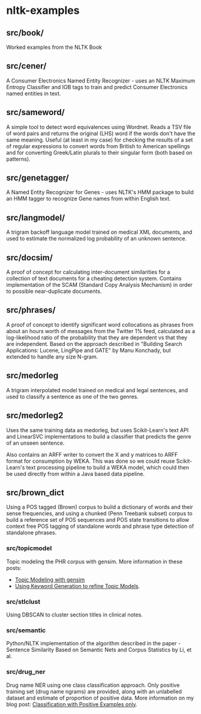 nltk-examples
=============

## src/book/

Worked examples from the NLTK Book

## src/cener/

A Consumer Electronics Named Entity Recognizer - uses an NLTK Maximum Entropy
Classifier and IOB tags to train and predict Consumer Electronics named entities
in text.

## src/sameword/

A simple tool to detect word equivalences using Wordnet. Reads a TSV file of word pairs and returns the original (LHS) word if the words don't have the same meaning. Useful (at least in my case) for checking the results of a set of regular expressions to convert words from British to American spellings and for converting Greek/Latin plurals to their singular form (both based on patterns).

## src/genetagger/

A Named Entity Recognizer for Genes - uses NLTK's HMM package to build an HMM tagger to recognize Gene names from within English text.

## src/langmodel/

A trigram backoff language model trained on medical XML documents, and used to estimate the normalized log probability of an unknown sentence.

## src/docsim/

A proof of concept for calculating inter-document similarities for a collection of text documents for a cheating detection system. Contains implementation of the SCAM (Standard Copy Analysis Mechanism) in order to possible near-duplicate documents.

## src/phrases/

A proof of concept to identify significant word collocations as phrases from about an hours worth of messages from the Twitter 1% feed, calculated as a log-likelihood ratio of the probability that they are dependent vs that they are independent. Based on the approach described in "Building Search Applications: Lucene, LingPipe and GATE" by Manu Konchady, but extended to handle any size N-gram.

## src/medorleg

A trigram interpolated model trained on medical and legal sentences, and used to classify a sentence as one of the two genres.

## src/medorleg2

Uses the same training data as medorleg, but uses Scikit-Learn's text API and LinearSVC implementations to build a classifier that predicts the genre of an unseen sentence.

Also contains an ARFF writer to convert the X and y matrices to ARFF format for consumption by WEKA. This was done so we could reuse Scikit-Learn's text processing pipeline to build a WEKA model, which could then be used directly from within a Java based data pipeline.

## src/brown\_dict

Using a POS tagged (Brown) corpus to build a dictionary of words and their sense frequencies, and using a chunked (Penn Treebank subset) corpus to build a reference set of POS sequences and POS state transitions to allow context free POS tagging of standalone words and phrase type detection of standalone phrases.

### src/topicmodel

Topic modeling the PHR corpus with gensim. More information in these posts:

* [Topic Modeling with gensim](http://sujitpal.blogspot.com/2014/08/topic-modeling-with-gensim-over-past.html)
* [Using Keyword Generation to refine Topic Models](http://sujitpal.blogspot.com/2015/07/using-keyword-generation-to-refine.html).

### src/stlclust

Using DBSCAN to cluster section titles in clinical notes.

### src/semantic

Python/NLTK implementation of the algorithm described in the paper - Sentence Similarity Based on Semantic Nets and Corpus Statistics by Li, et al.

### src/drug\_ner

Drug name NER using one class classification approach. Only positive training set (drug name ngrams) are provided, along with an unlabelled dataset and estimate of proportion of positive data. More information on my blog post: [Classification with Positive Examples only](http://sujitpal.blogspot.com/2015/02/classification-with-positive-examples.html).

